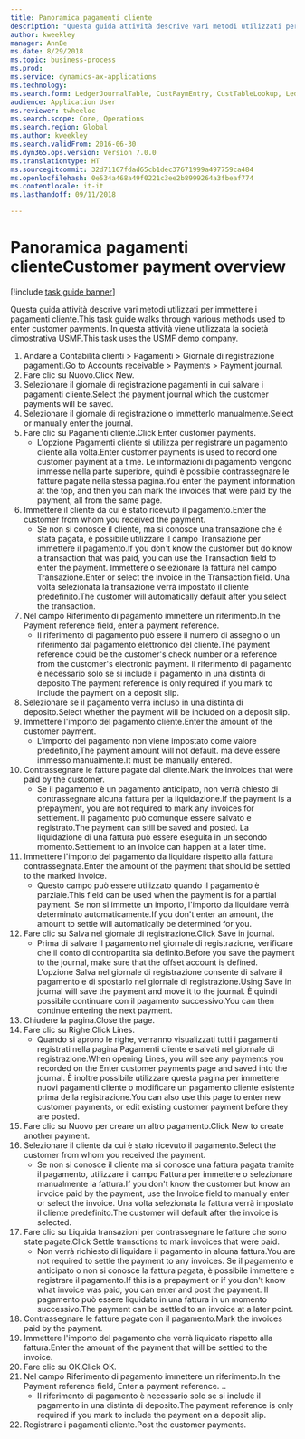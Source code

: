 ```yaml
--- 
title: Panoramica pagamenti cliente
description: "Questa guida attività descrive vari metodi utilizzati per immettere i pagamenti cliente."
author: kweekley
manager: AnnBe
ms.date: 8/29/2018
ms.topic: business-process
ms.prod: 
ms.service: dynamics-ax-applications
ms.technology: 
ms.search.form: LedgerJournalTable, CustPaymEntry, CustTableLookup, LedgerJournalTransCustPaym, CustOpenTrans, BankAccountTableLookUp
audience: Application User
ms.reviewer: twheeloc
ms.search.scope: Core, Operations
ms.search.region: Global
ms.author: kweekley
ms.search.validFrom: 2016-06-30
ms.dyn365.ops.version: Version 7.0.0
ms.translationtype: HT
ms.sourcegitcommit: 32d71167fdad65cb1dec37671999a497759ca484
ms.openlocfilehash: 0e534a468a49f0221c3ee2b8999264a3fbeaf774
ms.contentlocale: it-it
ms.lasthandoff: 09/11/2018

---
```

# <a name="customer-payment-overview"></a><span data-ttu-id="4444e-103">Panoramica pagamenti cliente</span><span class="sxs-lookup"><span data-stu-id="4444e-103">Customer payment overview</span></span>

[!include [task guide banner](../../includes/task-guide-banner.md)]

<span data-ttu-id="4444e-104">Questa guida attività descrive vari metodi utilizzati per immettere i pagamenti cliente.</span><span class="sxs-lookup"><span data-stu-id="4444e-104">This task guide walks through various methods used to enter customer payments.</span></span> <span data-ttu-id="4444e-105">In questa attività viene utilizzata la società dimostrativa USMF.</span><span class="sxs-lookup"><span data-stu-id="4444e-105">This task uses the USMF demo company.</span></span>

1. <span data-ttu-id="4444e-106">Andare a Contabilità clienti > Pagamenti > Giornale di registrazione pagamenti.</span><span class="sxs-lookup"><span data-stu-id="4444e-106">Go to Accounts receivable > Payments > Payment journal.</span></span>
2. <span data-ttu-id="4444e-107">Fare clic su Nuovo.</span><span class="sxs-lookup"><span data-stu-id="4444e-107">Click New.</span></span>
3. <span data-ttu-id="4444e-108">Selezionare il giornale di registrazione pagamenti in cui salvare i pagamenti cliente.</span><span class="sxs-lookup"><span data-stu-id="4444e-108">Select the payment journal which the customer payments will be saved.</span></span>
4. <span data-ttu-id="4444e-109">Selezionare il giornale di registrazione o immetterlo manualmente.</span><span class="sxs-lookup"><span data-stu-id="4444e-109">Select or manually enter the journal.</span></span>
5. <span data-ttu-id="4444e-110">Fare clic su Pagamenti cliente.</span><span class="sxs-lookup"><span data-stu-id="4444e-110">Click Enter customer payments.</span></span>
    * <span data-ttu-id="4444e-111">L'opzione Pagamenti cliente si utilizza per registrare un pagamento cliente alla volta.</span><span class="sxs-lookup"><span data-stu-id="4444e-111">Enter customer payments is used to record one customer payment at a time.</span></span> <span data-ttu-id="4444e-112">Le informazioni di pagamento vengono immesse nella parte superiore, quindi è possibile contrassegnare le fatture pagate nella stessa pagina.</span><span class="sxs-lookup"><span data-stu-id="4444e-112">You enter the payment information at the top, and then you can mark the invoices that were paid by the payment, all from the same page.</span></span>  
6. <span data-ttu-id="4444e-113">Immettere il cliente da cui è stato ricevuto il pagamento.</span><span class="sxs-lookup"><span data-stu-id="4444e-113">Enter the customer from whom you received the payment.</span></span>
    * <span data-ttu-id="4444e-114">Se non si conosce il cliente, ma si conosce una transazione che è stata pagata, è possibile utilizzare il campo Transazione per immettere il pagamento.</span><span class="sxs-lookup"><span data-stu-id="4444e-114">If you don't know the customer but do know a transaction that was paid, you can use the Transaction field to enter the payment.</span></span> <span data-ttu-id="4444e-115">Immettere o selezionare la fattura nel campo Transazione.</span><span class="sxs-lookup"><span data-stu-id="4444e-115">Enter or select the invoice in the Transaction field.</span></span> <span data-ttu-id="4444e-116">Una volta selezionata la transazione verrà impostato il cliente predefinito.</span><span class="sxs-lookup"><span data-stu-id="4444e-116">The customer will automatically default after you select the transaction.</span></span>  
7. <span data-ttu-id="4444e-117">Nel campo Riferimento di pagamento immettere un riferimento.</span><span class="sxs-lookup"><span data-stu-id="4444e-117">In the Payment reference field, enter a payment reference.</span></span>
    * <span data-ttu-id="4444e-118">Il riferimento di pagamento può essere il numero di assegno o un riferimento dal pagamento elettronico del cliente.</span><span class="sxs-lookup"><span data-stu-id="4444e-118">The payment reference could be the customer's check number or a reference from the customer's electronic payment.</span></span> <span data-ttu-id="4444e-119">Il riferimento di pagamento è necessario solo se si include il pagamento in una distinta di deposito.</span><span class="sxs-lookup"><span data-stu-id="4444e-119">The payment reference is only required if you mark to include the payment on a deposit slip.</span></span>  
8. <span data-ttu-id="4444e-120">Selezionare se il pagamento verrà incluso in una distinta di deposito.</span><span class="sxs-lookup"><span data-stu-id="4444e-120">Select whether the payment will be included on a deposit slip.</span></span> 
9. <span data-ttu-id="4444e-121">Immettere l'importo del pagamento cliente.</span><span class="sxs-lookup"><span data-stu-id="4444e-121">Enter the amount of the customer payment.</span></span>
    * <span data-ttu-id="4444e-122">L'importo del pagamento non viene impostato come valore predefinito,</span><span class="sxs-lookup"><span data-stu-id="4444e-122">The payment amount will not default.</span></span> <span data-ttu-id="4444e-123">ma deve essere immesso manualmente.</span><span class="sxs-lookup"><span data-stu-id="4444e-123">It must be manually entered.</span></span>  
10. <span data-ttu-id="4444e-124">Contrassegnare le fatture pagate dal cliente.</span><span class="sxs-lookup"><span data-stu-id="4444e-124">Mark the invoices that were paid by the customer.</span></span>
    * <span data-ttu-id="4444e-125">Se il pagamento è un pagamento anticipato, non verrà chiesto di contrassegnare alcuna fattura per la liquidazione.</span><span class="sxs-lookup"><span data-stu-id="4444e-125">If the payment is a prepayment, you are not required to mark any invoices for settlement.</span></span> <span data-ttu-id="4444e-126">Il pagamento può comunque essere salvato e registrato.</span><span class="sxs-lookup"><span data-stu-id="4444e-126">The payment can still be saved and posted.</span></span> <span data-ttu-id="4444e-127">La liquidazione di una fattura può essere eseguita in un secondo momento.</span><span class="sxs-lookup"><span data-stu-id="4444e-127">Settlement to an invoice can happen at a later time.</span></span>  
11. <span data-ttu-id="4444e-128">Immettere l'importo del pagamento da liquidare rispetto alla fattura contrassegnata.</span><span class="sxs-lookup"><span data-stu-id="4444e-128">Enter the amount of the payment that should be settled to the marked invoice.</span></span> 
    * <span data-ttu-id="4444e-129">Questo campo può essere utilizzato quando il pagamento è parziale.</span><span class="sxs-lookup"><span data-stu-id="4444e-129">This field can be used when the payment is for a partial payment.</span></span> <span data-ttu-id="4444e-130">Se non si immette un importo, l'importo da liquidare verrà determinato automaticamente.</span><span class="sxs-lookup"><span data-stu-id="4444e-130">If you don't enter an amount, the amount to settle will automatically be determined for you.</span></span>  
12. <span data-ttu-id="4444e-131">Fare clic su Salva nel giornale di registrazione.</span><span class="sxs-lookup"><span data-stu-id="4444e-131">Click Save in journal.</span></span>
    * <span data-ttu-id="4444e-132">Prima di salvare il pagamento nel giornale di registrazione, verificare che il conto di contropartita sia definito.</span><span class="sxs-lookup"><span data-stu-id="4444e-132">Before you save the payment to the journal, make sure that the offset account is defined.</span></span> <span data-ttu-id="4444e-133">L'opzione Salva nel giornale di registrazione consente di salvare il pagamento e di spostarlo nel giornale di registrazione.</span><span class="sxs-lookup"><span data-stu-id="4444e-133">Using Save in journal will save the payment and move it to the journal.</span></span> <span data-ttu-id="4444e-134">È quindi possibile continuare con il pagamento successivo.</span><span class="sxs-lookup"><span data-stu-id="4444e-134">You can then continue entering the next payment.</span></span>  
13. <span data-ttu-id="4444e-135">Chiudere la pagina.</span><span class="sxs-lookup"><span data-stu-id="4444e-135">Close the page.</span></span>
14. <span data-ttu-id="4444e-136">Fare clic su Righe.</span><span class="sxs-lookup"><span data-stu-id="4444e-136">Click Lines.</span></span>
    * <span data-ttu-id="4444e-137">Quando si aprono le righe, verranno visualizzati tutti i pagamenti registrati nella pagina Pagamenti cliente e salvati nel giornale di registrazione.</span><span class="sxs-lookup"><span data-stu-id="4444e-137">When opening Lines, you will see any payments you recorded on the Enter customer payments page and saved into the journal.</span></span> <span data-ttu-id="4444e-138">È inoltre possibile utilizzare questa pagina per immettere nuovi pagamenti cliente o modificare un pagamento cliente esistente prima della registrazione.</span><span class="sxs-lookup"><span data-stu-id="4444e-138">You can also use this page to enter new customer payments, or edit existing customer payment before they are posted.</span></span>  
15. <span data-ttu-id="4444e-139">Fare clic su Nuovo per creare un altro pagamento.</span><span class="sxs-lookup"><span data-stu-id="4444e-139">Click New to create another payment.</span></span> 
16. <span data-ttu-id="4444e-140">Selezionare il cliente da cui è stato ricevuto il pagamento.</span><span class="sxs-lookup"><span data-stu-id="4444e-140">Select the customer from whom you received the payment.</span></span>
    * <span data-ttu-id="4444e-141">Se non si conosce il cliente ma si conosce una fattura pagata tramite il pagamento, utilizzare il campo Fattura per immettere o selezionare manualmente la fattura.</span><span class="sxs-lookup"><span data-stu-id="4444e-141">If you don't know the customer but know an invoice paid by the payment, use the Invoice field to manually enter or select the invoice.</span></span> <span data-ttu-id="4444e-142">Una volta selezionata la fattura verrà impostato il cliente predefinito.</span><span class="sxs-lookup"><span data-stu-id="4444e-142">The customer will default after the invoice is selected.</span></span>  
17. <span data-ttu-id="4444e-143">Fare clic su Liquida transazioni per contrassegnare le fatture che sono state pagate.</span><span class="sxs-lookup"><span data-stu-id="4444e-143">Click Settle transctions to mark invoices that were paid.</span></span>
    * <span data-ttu-id="4444e-144">Non verrà richiesto di liquidare il pagamento in alcuna fattura.</span><span class="sxs-lookup"><span data-stu-id="4444e-144">You are not required to settle the payment to any invoices.</span></span> <span data-ttu-id="4444e-145">Se il pagamento è anticipato o non si conosce la fattura pagata, è possibile immettere e registrare il pagamento.</span><span class="sxs-lookup"><span data-stu-id="4444e-145">If this is a prepayment or if you don't know what invoice was paid, you can enter and post the payment.</span></span> <span data-ttu-id="4444e-146">Il pagamento può essere liquidato in una fattura in un momento successivo.</span><span class="sxs-lookup"><span data-stu-id="4444e-146">The payment can be settled to an invoice at a later point.</span></span>  
18. <span data-ttu-id="4444e-147">Contrassegnare le fatture pagate con il pagamento.</span><span class="sxs-lookup"><span data-stu-id="4444e-147">Mark the invoices paid by the payment.</span></span> 
19. <span data-ttu-id="4444e-148">Immettere l'importo del pagamento che verrà liquidato rispetto alla fattura.</span><span class="sxs-lookup"><span data-stu-id="4444e-148">Enter the amount of the payment that will be settled to the invoice.</span></span>
20. <span data-ttu-id="4444e-149">Fare clic su OK.</span><span class="sxs-lookup"><span data-stu-id="4444e-149">Click OK.</span></span>
21. <span data-ttu-id="4444e-150">Nel campo Riferimento di pagamento immettere un riferimento.</span><span class="sxs-lookup"><span data-stu-id="4444e-150">In the Payment reference field, Enter a payment reference.</span></span> <span data-ttu-id="4444e-151">.</span><span class="sxs-lookup"><span data-stu-id="4444e-151">.</span></span>
    * <span data-ttu-id="4444e-152">Il riferimento di pagamento è necessario solo se si include il pagamento in una distinta di deposito.</span><span class="sxs-lookup"><span data-stu-id="4444e-152">The payment reference is only required if you mark to include the payment on a deposit slip.</span></span>  
22. <span data-ttu-id="4444e-153">Registrare i pagamenti cliente.</span><span class="sxs-lookup"><span data-stu-id="4444e-153">Post the customer payments.</span></span> 


